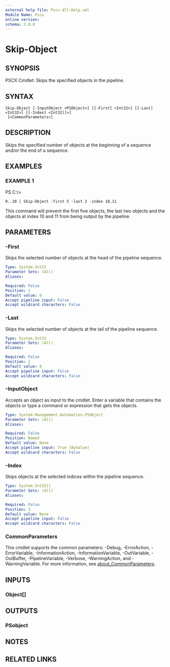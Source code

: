 ```yaml
---
external help file: Pscx.dll-Help.xml
Module Name: Pscx
online version:
schema: 2.0.0
---
```


# Skip-Object

## SYNOPSIS
PSCX Cmdlet: Skips the specified objects in the pipeline.

## SYNTAX

```
Skip-Object [-InputObject <PSObject>] [[-First] <Int32>] [[-Last] <Int32>] [[-Index] <Int32[]>]
 [<CommonParameters>]
```

## DESCRIPTION
Skips the specified number of objects at the beginning of a sequence and/or the end of a sequence.

## EXAMPLES

### EXAMPLE 1
PS C:\\\>

```
0..20 | Skip-Object -first 5 -last 2 -index 10,11
```

This command will prevent the first five objects, the last two objects and the objects at index 10 and 11 from being output by the pipeline.

## PARAMETERS

### -First
Skips the selected number of objects at the head of the pipeline sequence.

```yaml
Type: System.Int32
Parameter Sets: (All)
Aliases:

Required: False
Position: 1
Default value: 0
Accept pipeline input: False
Accept wildcard characters: False
```

### -Last
Skips the selected number of objects at the tail of the pipeline sequence.

```yaml
Type: System.Int32
Parameter Sets: (All)
Aliases:

Required: False
Position: 2
Default value: 0
Accept pipeline input: False
Accept wildcard characters: False
```

### -InputObject
Accepts an object as input to the cmdlet.
Enter a variable that contains the objects or type a command or expression that gets the objects.

```yaml
Type: System.Management.Automation.PSObject
Parameter Sets: (All)
Aliases:

Required: False
Position: Named
Default value: None
Accept pipeline input: True (ByValue)
Accept wildcard characters: False
```

### -Index
Skips objects at the selected indices within the pipeline sequence.

```yaml
Type: System.Int32[]
Parameter Sets: (All)
Aliases:

Required: False
Position: 3
Default value: None
Accept pipeline input: False
Accept wildcard characters: False
```

### CommonParameters
This cmdlet supports the common parameters: -Debug, -ErrorAction, -ErrorVariable, -InformationAction, -InformationVariable, -OutVariable, -OutBuffer, -PipelineVariable, -Verbose, -WarningAction, and -WarningVariable. For more information, see [about_CommonParameters](http://go.microsoft.com/fwlink/?LinkID=113216).

## INPUTS

### Object[]
## OUTPUTS

### PSobject
## NOTES

## RELATED LINKS
